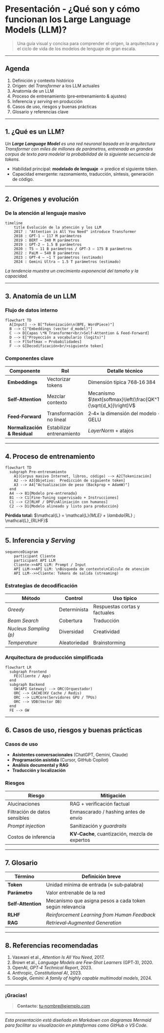 # Presentación ‑ ¿Qué son y cómo funcionan los **Large Language Models (LLM)?**

> Una guía visual y concisa para comprender el origen, la arquitectura y el ciclo de vida de los modelos de lenguaje de gran escala.

---

## Agenda

1. Definición y contexto histórico
2. Origen: del *Transformer* a los LLM actuales
3. Anatomía de un LLM
4. Proceso de entrenamiento (pre‑entrenamiento & ajustes)
5. Inferencia y *serving* en producción
6. Casos de uso, riesgos y buenas prácticas
7. Glosario y referencias clave

---

## 1. ¿Qué es un LLM?

*Un **Large Language Model** es una red neuronal basada en la arquitectura Transformer con miles de millones de parámetros, entrenada en grandes corpus de texto para modelar la probabilidad de la siguiente secuencia de tokens.*

* Habilidad principal: **modelado de lenguaje** → predice el siguiente token.
* Capacidad emergente: razonamiento, traducción, síntesis, generación de código.

---

## 2. Orígenes y evolución

### De la atención al lenguaje masivo

```mermaid
timeline
    title Evolución de la atención y los LLM
    2017 : "Attention is All You Need" introduce Transformer
    2018 : GPT‑1 — 117 M parámetros
    2019 : BERT — 340 M parámetros
    2019 : GPT‑2 — 1.5 B parámetros
    2020 : T5 — 11 B parámetros / GPT‑3 — 175 B parámetros
    2022 : PaLM — 540 B parámetros
    2023 : GPT‑4 — ~1 T parámetros (estimado)
    2024 : Gemini Ultra — 1.5 T parámetros (estimado)
```

*La tendencia muestra un crecimiento exponencial del tamaño y la capacidad.*

---

## 3. Anatomía de un LLM

### Flujo de datos interno

```mermaid
flowchart TD
  A[Input] --> B["Tokenización\n(BPE, WordPiece)"]
  B --> C["Embeddings (vector d_model)"]
  C --> D[Capas \*N Transformer<br/>Self‑Attention & Feed‑Forward]
  D --> E["Proyección a vocabulario (logits)"]
  E --> F[Softmax → Probabilidades]
  F --> G[Decodificación<br/>siguiente token]
```

### Componentes clave

| Componente                   | Rol                       | Detalle técnico                                                    |
| ---------------------------- | ------------------------- | ------------------------------------------------------------------ |
| **Embeddings**               | Vectorizar tokens         | Dimensión típica 768‑16 384                                        |
| **Self‑Attention**           | Mezclar contexto          | Mecanismo \$\text{softmax}\left(\frac{QK^T}{\sqrt{d\_k}}\right)V\$ |
| **Feed‑Forward**             | Transformación no lineal  | 2‑4× la dimensión del modelo + GELU                                |
| **Normalización & Residual** | Estabilizar entrenamiento | *LayerNorm* + atajos                                               |

---

## 4. Proceso de entrenamiento

```mermaid
flowchart TD
  subgraph Pre-entrenamiento
    A1(Corpus masivo Internet, libros, código) --> A2[Tokenización]
    A2 --> A3[Objetivo:  Predicción de siguiente token]
    A3 --> A4["Actualización de peso (Backprop + AdamW)"]
  end
  A4 --> B1{Modelo pre‑entrenado}
  B1 --> C1[Fine‑Tuning supervisado + Instrucciones]
  C1 --> C2[RLHF / DPO\nAliniación con humanos]
  C2 --> D1{Modelo alineado y listo para producción}
```

**Pérdida total:** \$\mathcal{L} = \mathcal{L}*{MLE} + \lambda*{RL} ; \mathcal{L}\_{RLHF}\$

---

## 5. Inferencia y *Serving*

```mermaid
sequenceDiagram
    participant Cliente
    participant API LLM
    Cliente->>API LLM: Prompt / Input
    API LLM->>API LLM: \nBúsqueda de contexto\nCálculo de atención
    API LLM-->>Cliente: Tokens de salida (streaming)
```

### Estrategias de decodificación

| Método                 | Control      | Uso típico                    |
| ---------------------- | ------------ | ----------------------------- |
| *Greedy*               | Determinista | Respuestas cortas y factuales |
| *Beam Search*          | Cobertura    | Traducción                    |
| *Nucleus Sampling (p)* | Diversidad   | Creatividad                   |
| *Temperature*          | Aleatoriedad | Brainstorming                 |

### Arquitectura de producción simplificada

```mermaid
flowchart LR
  subgraph Frontend
    FE(Cliente / App)
  end
  subgraph Backend
    GW(API Gateway) --> ORC(Orquestador)
    ORC --> CACHE(KV Cache / Redis)
    ORC --> LLMCore(Servidores GPU / TPUs)
    ORC --> VDB(Vector DB)
  end
  FE --> GW
```

---

## 6. Casos de uso, riesgos y buenas prácticas

### Casos de uso

* **Asistentes conversacionales** (ChatGPT, Gemini, Claude)
* **Programación asistida** (Cursor, GitHub Copilot)
* **Análisis documental y RAG**
* **Traducción y localización**

### Riesgos

| Riesgo                        | Mitigación                                     |
| ----------------------------- | ---------------------------------------------- |
| Alucinaciones                 | RAG + verificación factual                     |
| Filtración de datos sensibles | Enmascarado / hashing antes de envío           |
| *Prompt injection*            | Sanitización y *guardrails*                    |
| Costos de inferencia          | **KV‑Cache**, cuantización, mezcla de expertos |

---

## 7. Glosario

| Término            | Definición breve                                         |
| ------------------ | -------------------------------------------------------- |
| **Token**          | Unidad mínima de entrada (≈ sub‑palabra)                 |
| **Parámetro**      | Valor entrenable de la red                               |
| **Self‑Attention** | Mecanismo que asigna pesos a cada token según relevancia |
| **RLHF**           | *Reinforcement Learning from Human Feedback*             |
| **RAG**            | *Retrieval‑Augmented Generation*                         |

---

## 8. Referencias recomendadas

1. Vaswani et al., *Attention Is All You Need*, 2017.
2. Brown et al., *Language Models are Few‑Shot Learners* (GPT‑3), 2020.
3. OpenAI, *GPT‑4 Technical Report*, 2023.
4. Anthropic, *Constitutional AI*, 2023.
5. Google, *Gemini: A family of highly capable multimodal models*, 2024.

---

### ¡Gracias!

> **Contacto:** [tu‑nombre@ejemplo.com](mailto:tu‑nombre@ejemplo.com)

---

*Esta presentación está diseñada en Markdown con diagramas Mermaid para facilitar su visualización en plataformas como GitHub o VS Code.*
